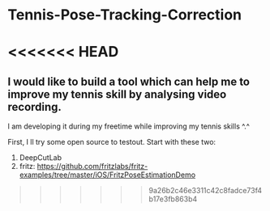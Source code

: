 # Tennis-Pose-Tracking-Correction
<<<<<<< HEAD
=======
## I would like to build a tool which can help me to improve my tennis skill by analysing video recording. 

I am developing it during my freetime while improving my tennis skills ^.^



First, I ll try some open source to testout.
Start with these two:
1. DeepCutLab
2. fritz: https://github.com/fritzlabs/fritz-examples/tree/master/iOS/FritzPoseEstimationDemo


>>>>>>> 9a26b2c46e3311c42c8fadce73f4b17e3fb863b4

